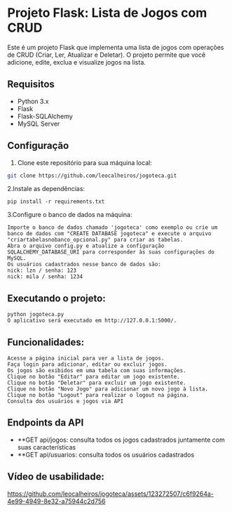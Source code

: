 # Projeto Flask: Lista de Jogos com CRUD

Este é um projeto Flask que implementa uma lista de jogos com operações de CRUD (Criar, Ler, Atualizar e Deletar). O projeto permite que você adicione, edite, exclua e visualize jogos na lista.

## Requisitos

- Python 3.x
- Flask
- Flask-SQLAlchemy
- MySQL Server

## Configuração

1. Clone este repositório para sua máquina local:

```sh
git clone https://github.com/leocalheiros/jogoteca.git
```

2.Instale as dependências:
```
pip install -r requirements.txt
```

3.Configure o banco de dados na máquina:
```
Importe o banco de dados chamado 'jogoteca' como exemplo ou crie um banco de dados com "CREATE DATABASE jogoteca" e execute o arquivo "criartabelasnobanco_opcional.py" para criar as tabelas.
Abra o arquivo config.py e atualize a configuração SQLALCHEMY_DATABASE_URI para corresponder às suas configurações do MySQL.
Os usuários cadastrados nesse banco de dados são:
nick: lzn / senha: 123
nick: mila / senha: 1234

```


## Executando o projeto:
```
python jogoteca.py
O aplicativo será executado em http://127.0.0.1:5000/.
```

## Funcionalidades:
```
Acesse a página inicial para ver a lista de jogos.
Faça login para adicionar, editar ou excluir jogos.
Os jogos são exibidos em uma tabela com suas informações.
Clique no botão "Editar" para editar um jogo existente.
Clique no botão "Deletar" para excluir um jogo existente.
Clique no botão "Novo Jogo" para adicionar um novo jogo à lista.
Clique no botão "Logout" para realizar o logout na página.
Consulta dos usuários e jogos via API
```

## Endpoints da API
- **GET api/jogos: consulta todos os jogos cadastrados juntamente com suas características
- **GET api/usuarios: consulta todos os usuários cadastrados 

## Vídeo de usabilidade:
https://github.com/leocalheiros/jogoteca/assets/123272507/c6f9264a-4e99-4949-8e32-a75944c2d756
